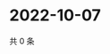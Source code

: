 # 2022-10-07

共 0 条

<!-- BEGIN WEIBO -->
<!-- 最后更新时间 Fri Oct 07 2022 13:34:32 GMT+0800 (China Standard Time) -->

<!-- END WEIBO -->
